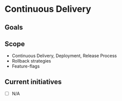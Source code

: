 # Continuous Delivery

## Goals

## Scope

- Continuous Delivery, Deployment, Release Process
- Rollback strategies
- Feature-flags

## Current initiatives

- [ ] N/A 